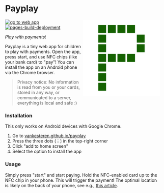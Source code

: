 

# Payplay

<img src="img/icon.svg" width="250px" align="right"></img>
[![go to web app](https://img.shields.io/badge/go%20to-web%20app-blue?logo=google%20chrome&logoColor=white)](https://vankesteren.github.io/payplay)
[![pages-build-deployment](https://github.com/vankesteren/payplay/actions/workflows/pages/pages-build-deployment/badge.svg)](https://github.com/vankesteren/payplay/actions/workflows/pages/pages-build-deployment)

_Play with payments!_

Payplay is a tiny web app for children to play with payments. Open the app, press start, and use NFC chips (like your bank card) to "pay"! You can install the app on an Android phone via the Chrome browser. 

> Privacy notice: No information is read from you or your cards, stored in any way, or communicated to a server, everything is local and safe :)

### Installation
This only works on Android devices with Google Chrome.

1. Go to [vankesteren.github.io/payplay](https://vankesteren.github.io/payplay)
2. Press the three dots (⋮) in the top-right corner
3. Click "add to home screen"
4. Select the option to install the app

### Usage

Simply press "start" and start paying. Hold the NFC-enabled card up to the NFC chip in your phone. This will trigger the payment! The optimal location is likely on the back of your phone, see e.g., [this article](https://support.bagtag.com/hc/en-us/articles/4417056455185-Where-to-the-find-NFC-location-per-phone-brand).
